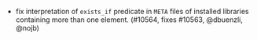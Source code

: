 - fix interpretation of `exists_if` predicate in `META` files of installed
  libraries containing more than one element. (#10564, fixes #10563, @dbuenzli,
  @nojb)
